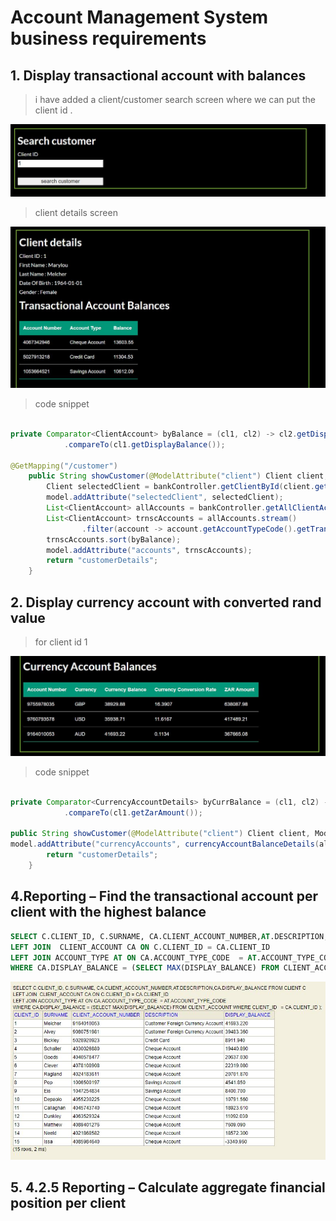 ﻿# Account Management System business requirements

## 1. Display transactional account with balances

> i have added a client/customer search screen where we can put the client id .

![search customer](images/Capture1.JPG)

> client details screen 

![client details](images/Capture2.JPG)

> code snippet

```java

private Comparator<ClientAccount> byBalance = (cl1, cl2) -> cl2.getDisplayBalance()
			.compareTo(cl1.getDisplayBalance());

@GetMapping("/customer")
	public String showCustomer(@ModelAttribute("client") Client client, Model model) {
		Client selectedClient = bankController.getClientById(client.getClientId());
		model.addAttribute("selectedClient", selectedClient);
		List<ClientAccount> allAccounts = bankController.getAllClientAccountsById(selectedClient.getClientId());
		List<ClientAccount> trnscAccounts = allAccounts.stream()
				.filter(account -> account.getAccountTypeCode().getTransactional()).collect(Collectors.toList());
		trnscAccounts.sort(byBalance);
		model.addAttribute("accounts", trnscAccounts);
		return "customerDetails";
	}


```

## 2. Display currency account with converted rand value 

> for client id 1

![currency conversion details](images/Capture3.JPG)

> code snippet

```java 

private Comparator<CurrencyAccountDetails> byCurrBalance = (cl1, cl2) -> cl2.getZarAmount()
			.compareTo(cl1.getZarAmount());
			
public String showCustomer(@ModelAttribute("client") Client client, Model model) {
model.addAttribute("currencyAccounts", currencyAccountBalanceDetails(allAccounts));
		return "customerDetails";
	}

```

## 4.Reporting – Find the transactional account per client with the highest balance

```SQL
SELECT C.CLIENT_ID, C.SURNAME, CA.CLIENT_ACCOUNT_NUMBER,AT.DESCRIPTION,CA.DISPLAY_BALANCE FROM CLIENT C
LEFT JOIN  CLIENT_ACCOUNT CA ON C.CLIENT_ID = CA.CLIENT_ID 
LEFT JOIN ACCOUNT_TYPE AT ON CA.ACCOUNT_TYPE_CODE  = AT.ACCOUNT_TYPE_CODE
WHERE CA.DISPLAY_BALANCE = (SELECT MAX(DISPLAY_BALANCE) FROM CLIENT_ACCOUNT WHERE CLIENT_ID   = CA.CLIENT_ID )
```
![currency conversion details](images/Capture5.JPG)

## 5. 4.2.5	Reporting – Calculate aggregate financial position per client

